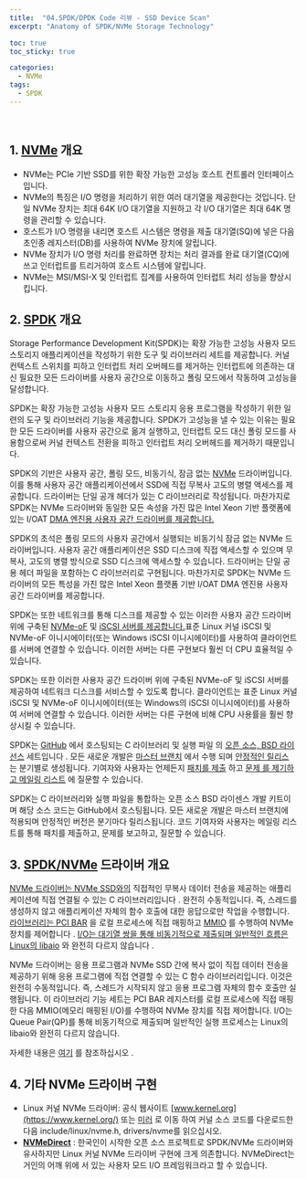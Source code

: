 ```yaml
---
title:  "04.SPDK/DPDK Code 리뷰 - SSD Device Scan"
excerpt: "Anatomy of SPDK/NVMe Storage Technology"

toc: true
toc_sticky: true

categories:
  - NVMe
tags:
  - SPDK
---
```


<br>



## **1. [NVMe](http://www.nvmexpress.org/) 개요**

- NVMe는 PCIe 기반 SSD를 위한 확장 가능한 고성능 호스트 컨트롤러 인터페이스입니다.
- NVMe의 특징은 I/O 명령을 처리하기 위한 여러 대기열을 제공한다는 것입니다. 단일 NVMe 장치는 최대 64K I/O 대기열을 지원하고 각 I/O 대기열은 최대 64K 명령을 관리할 수 있습니다.
- 호스트가 I/O 명령을 내리면 호스트 시스템은 명령을 제출 대기열(SQ)에 넣은 다음 초인종 레지스터(DB)를 사용하여 NVMe 장치에 알립니다.
- NVMe 장치가 I/O 명령 처리를 완료하면 장치는 처리 결과를 완료 대기열(CQ)에 쓰고 인터럽트를 트리거하여 호스트 시스템에 알립니다.
- NVMe는 MSI/MSI-X 및 인터럽트 집계를 사용하여 인터럽트 처리 성능을 향상시킵니다.



## **2. [SPDK](http://www.spdk.io/) 개요**

Storage Performance Development Kit(SPDK)는 확장 가능한 고성능 사용자 모드 스토리지 애플리케이션을 작성하기 위한 도구 및 라이브러리 세트를 제공합니다. 커널 컨텍스트 스위치를 피하고 인터럽트 처리 오버헤드를 제거하는 인터럽트에 의존하는 대신 필요한 모든 드라이버를 사용자 공간으로 이동하고 폴링 모드에서 작동하여 고성능을 달성합니다.

SPDK는 확장 가능한 고성능 사용자 모드 스토리지 응용 프로그램을 작성하기 위한 일련의 도구 및 라이브러리 기능을 제공합니다. SPDK가 고성능을 낼 수 있는 이유는 필요한 모든 드라이버를 사용자 공간으로 옮겨 실행하고, 인터럽트 모드 대신 폴링 모드를 사용함으로써 커널 컨텍스트 전환을 피하고 인터럽트 처리 오버헤드를 제거하기 때문입니다.

SPDK의 기반은 사용자 공간, 폴링 모드, 비동기식, 잠금 없는 [NVMe](http://www.nvmexpress.org/) 드라이버입니다. 이를 통해 사용자 공간 애플리케이션에서 SSD에 직접 무복사 고도의 병렬 액세스를 제공합니다. 드라이버는 단일 공개 헤더가 있는 C 라이브러리로 작성됩니다. 마찬가지로 SPDK는 NVMe 드라이버와 동일한 모든 속성을 가진 많은 Intel Xeon 기반 플랫폼에 있는 I/OAT [DMA 엔진용 사용자 공간 드라이버를 제공합니다.](https://en.wikipedia.org/wiki/Direct_memory_access)

SPDK의 초석은 폴링 모드의 사용자 공간에서 실행되는 비동기식 잠금 없는 NVMe 드라이버입니다. 사용자 공간 애플리케이션은 SSD 디스크에 직접 액세스할 수 있으며 무복사, 고도의 병렬 방식으로 SSD 디스크에 액세스할 수 있습니다. 드라이버는 단일 공용 헤더 파일을 포함하는 C 라이브러리로 구현됩니다. 마찬가지로 SPDK는 NVMe 드라이버의 모든 특성을 가진 많은 Intel Xeon 플랫폼 기반 I/OAT DMA 엔진용 사용자 공간 드라이버를 제공합니다.

SPDK는 또한 네트워크를 통해 디스크를 제공할 수 있는 이러한 사용자 공간 드라이버 위에 구축된 [NVMe-oF](http://www.nvmexpress.org/nvm-express-over-fabrics-specification-released) 및 [iSCSI 서버를 제공합니다.](https://en.wikipedia.org/wiki/ISCSI)표준 Linux 커널 iSCSI 및 NVMe-oF 이니시에이터(또는 Windows iSCSI 이니시에이터)를 사용하여 클라이언트를 서버에 연결할 수 있습니다. 이러한 서버는 다른 구현보다 훨씬 더 CPU 효율적일 수 있습니다.

SPDK는 또한 이러한 사용자 공간 드라이버 위에 구축된 NVMe-oF 및 iSCSI 서버를 제공하여 네트워크 디스크를 서비스할 수 있도록 합니다. 클라이언트는 표준 Linux 커널 iSCSI 및 NVMe-oF 이니시에이터(또는 Windows의 iSCSI 이니시에이터)를 사용하여 서버에 연결할 수 있습니다. 이러한 서버는 다른 구현에 비해 CPU 사용률을 훨씬 향상시킬 수 있습니다.

SPDK는 [GitHub](https://github.com/spdk/spdk) 에서 호스팅되는 C 라이브러리 및 실행 파일 의 [오픈 소스, BSD 라이선스](https://opensource.org/licenses/BSD-3-Clause) 세트입니다 . 모든 새로운 개발은 [마스터 브랜치](https://github.com/spdk/spdk/tree/master) 에서 수행 되며 [안정적인 릴리스](https://github.com/spdk/spdk/releases) 는 분기별로 생성됩니다. 기여자와 사용자는 언제든지 [패치를 제출](http://www.spdk.io/development/) 하고 [문제 를 제기하고 ](https://github.com/spdk/spdk/issues)[메일링 리스트](https://lists.01.org/mailman/listinfo/spdk) 에 질문할 수 있습니다.

SPDK는 C 라이브러리와 실행 파일을 통합하는 오픈 소스 BSD 라이센스 개발 키트이며 해당 소스 코드는 GitHub에서 호스팅됩니다. 모든 새로운 개발은 마스터 브랜치에 적용되며 안정적인 버전은 분기마다 릴리스됩니다. 코드 기여자와 사용자는 메일링 리스트를 통해 패치를 제출하고, 문제를 보고하고, 질문할 수 있습니다.



## **3. [SPDK/NVMe](http://www.spdk.io/doc/nvme.html) 드라이버 개요**

[NVMe 드라이버는 NVMe SSD와의](http://nvmexpress.org/) 직접적인 무복사 데이터 전송을 제공하는 애플리케이션에 직접 연결될 수 있는 C 라이브러리입니다 . 완전히 수동적입니다. 즉, 스레드를 생성하지 않고 애플리케이션 자체의 함수 호출에 대한 응답으로만 작업을 수행합니다. [라이브러리는 PCI BAR](https://en.wikipedia.org/wiki/PCI_configuration_space) 을 로컬 프로세스에 직접 매핑하고 [MMIO](https://en.wikipedia.org/wiki/Memory-mapped_I/O) 를 수행하여 NVMe 장치를 제어합니다 . [I/O는 대기열 쌍을 통해 비동기적으로 제출되며 일반적인 흐름은 Linux의 libaio](http://man7.org/linux/man-pages/man2/io_submit.2.html) 와 완전히 다르지 않습니다 .

NVMe 드라이버는 응용 프로그램과 NVMe SSD 간에 복사 없이 직접 데이터 전송을 제공하기 위해 응용 프로그램에 직접 연결할 수 있는 C 함수 라이브러리입니다. 이것은 완전히 수동적입니다. 즉, 스레드가 시작되지 않고 응용 프로그램 자체의 함수 호출만 실행됩니다. 이 라이브러리 기능 세트는 PCI BAR 레지스터를 로컬 프로세스에 직접 매핑한 다음 MMIO(메모리 매핑된 I/O)를 수행하여 NVMe 장치를 직접 제어합니다. I/O는 Queue Pair(QP)를 통해 비동기적으로 제출되며 일반적인 실행 프로세스는 Linux의 libaio와 완전히 다르지 않습니다.

자세한 내용은 [여기](http://www.spdk.io/doc/nvme.html) 를 참조하십시오 .



## **4. 기타 NVMe 드라이버 구현**

- Linux 커널 NVMe 드라이버: 공식 웹사이트 [www.kernel.org](https://www.kernel.org/) 또는 [미러](https://mirror.tuna.tsinghua.edu.cn/) 로 이동 하여 커널 소스 코드를 다운로드한 다음 include/linux/nvme.h, drivers/nvme를 읽으십시오.
- **[NVMeDirect](https://github.com/nvmedirect/nvmedirect)** : 한국인이 시작한 오픈 소스 프로젝트로 SPDK/NVMe 드라이버와 유사하지만 Linux 커널 NVMe 드라이버 구현에 크게 의존합니다. NVMeDirect는 거인의 어깨 위에 서 있는 사용자 모드 I/O 프레임워크라고 할 수 있습니다.
